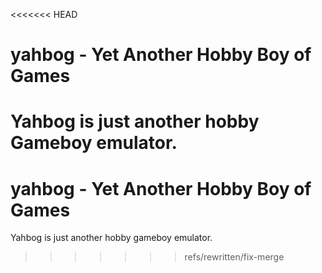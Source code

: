 <<<<<<< HEAD
# yahbog - Yet Another Hobby Boy of Games
Yahbog is just another hobby Gameboy emulator.
=======
# yahbog - Yet Another Hobby Boy of Games
Yahbog is just another hobby gameboy emulator.
>>>>>>> refs/rewritten/fix-merge
